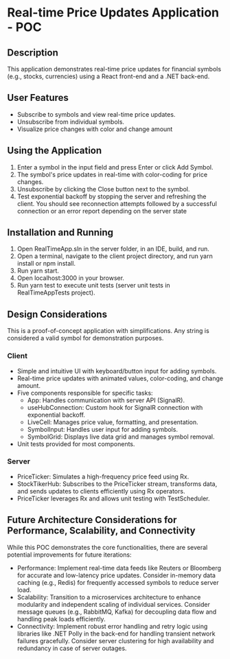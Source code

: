 # Real-time Price Updates Application - POC

## Description
This application demonstrates real-time price updates for financial symbols (e.g., stocks, currencies) using a React front-end and a .NET back-end. 

## User Features

* Subscribe to symbols and view real-time price updates.
* Unsubscribe from individual symbols.
* Visualize price changes with color and change amount

## Using the Application

1. Enter a symbol in the input field and press Enter or click Add Symbol.
2. The symbol's price updates in real-time with color-coding for price changes.
3. Unsubscribe by clicking the Close button next to the symbol.
4. Test exponential backoff by stopping the server and refreshing the client. You should see reconnection attempts followed by a successful connection or an error report depending on the server state

## Installation and Running

1. Open RealTimeApp.sln in the server folder, in an IDE, build, and run. 
2. Open a terminal, navigate to the client project directory, and run yarn install or npm install. 
3. Run yarn start. 
4. Open localhost:3000 in your browser. 
5. Run yarn test to execute unit tests (server unit tests in RealTimeAppTests project).

## Design Considerations

This is a proof-of-concept application with simplifications. Any string is considered a valid symbol for demonstration purposes.

### Client

* Simple and intuitive UI with keyboard/button input for adding symbols.
* Real-time price updates with animated values, color-coding, and change amount.
* Five components responsible for specific tasks:
  * App: Handles communication with server API (SignalR).
  * useHubConnection: Custom hook for SignalR connection with exponential backoff.
  * LiveCell: Manages price value, formatting, and presentation.
  * SymbolInput: Handles user input for adding symbols.
  * SymbolGrid: Displays live data grid and manages symbol removal.
* Unit tests provided for most components.


### Server

* PriceTicker: Simulates a high-frequency price feed using Rx.
* StockTikerHub: Subscribes to the PriceTicker stream, transforms data, and sends updates to clients efficiently using Rx operators.
* PriceTicker leverages Rx and allows unit testing with TestScheduler.


## Future Architecture Considerations for Performance, Scalability, and Connectivity
While this POC demonstrates the core functionalities, there are several potential improvements for future iterations:

* Performance: Implement real-time data feeds like Reuters or Bloomberg for accurate and low-latency price updates. Consider in-memory data caching (e.g., Redis) for frequently accessed symbols to reduce server load.
* Scalability: Transition to a microservices architecture to enhance modularity and independent scaling of individual services. Consider message queues (e.g., RabbitMQ, Kafka) for decoupling data flow and handling peak loads efficiently.
* Connectivity: Implement robust error handling and retry logic using libraries like .NET Polly in the back-end for handling transient network failures gracefully. Consider server clustering for high availability and redundancy in case of server outages.
